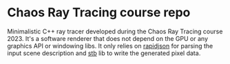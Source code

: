 # Chaos Ray Tracing course repo

Minimalistic C++ ray tracer developed during the Chaos Ray Tracing course 2023. It's a software renderer that does not depend on the GPU or any graphics API or windowing libs. It only relies on [rapidjson](https://github.com/Tencent/rapidjson) for parsing the input scene description and [stb](https://github.com/nothings/stb) lib to write the generated pixel data.
